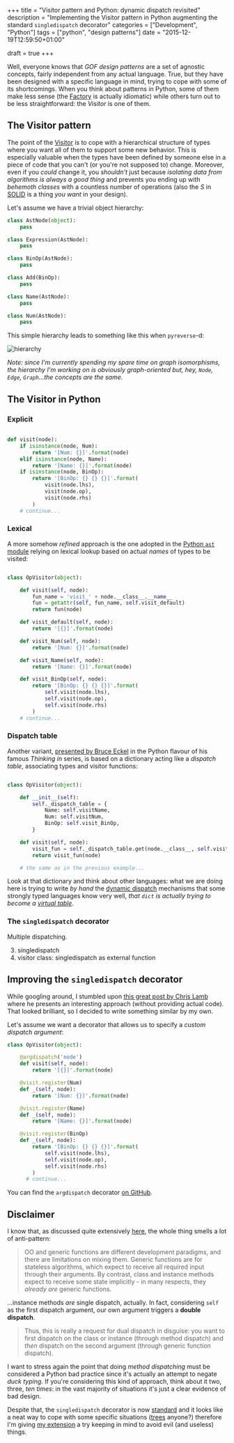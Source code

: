 +++
title = "Visitor pattern and Python: dynamic dispatch revisited"
description = "Implementing the Visitor pattern in Python augmenting the standard `singledispatch` decorator"
categories = ["Development", "Python"]
tags = ["python", "design patterns"]
date = "2015-12-19T12:59:50+01:00"

draft = true
+++

Well, everyone knows that *GOF design patterns* are a set of agnostic concepts, fairly independent from any actual
language. True, but they have been designed with a specific language in mind, trying to cope with some of its shortcomings.
When you think about patterns in Python, some of them make less sense (the [Factory][factory-pattern] is actually
idiomatic) while others turn out to be less straightforward: the *Visitor* is one of them.

## The Visitor pattern

The point of the [Visitor][visitor-pattern] is to cope with a hierarchical structure of types where you want all of them
to support some new behavior. This is especially valuable when the types have been defined by someone else in a piece of
code that you can't (or you're not supposed to) change. Moreover, even if you *could* change it, you *shouldn't* just
because *isolating data from algorithms is always a good thing* and prevents you ending up with *behemoth classes* with
a countless number of operations (also the *S* in [SOLID][SOLID] is a thing *you want* in your design).

Let's assume we have a trivial object hierarchy:

```python
class AstNode(object):
    pass

class Expression(AstNode):
    pass

class BinOp(AstNode):
    pass

class Add(BinOp):
    pass

class Name(AstNode):
    pass

class Num(AstNode):
    pass
```
This simple hierarchy leads to something like this when `pyreverse`-d:

![hierarchy](/images/visitor-ast-hierarchy.png)

*Note: since I'm currently spending my spare time on graph isomorphisms, the hierarchy I'm working on is obviously graph-oriented but, hey, `Node`, `Edge`, `Graph`...the concepts are the same.*

## The Visitor in Python

### Explicit

```python

def visit(node):
    if isinstance(node, Num):
        return '[Num: {}]'.format(node)
    elif isinstance(node, Name):
        return '[Name: {}]'.format(node)
    if isinstance(node, BinOp):
        return '[BinOp: {} {} {}]'.format(
            visit(node.lhs),
            visit(node.op),
            visit(node.rhs)
        )
    # continue...
```

### Lexical

A more somehow *refined* approach is the one adopted in the [Python `ast` module][visitor-python-ast] relying
on lexical lookup based on actual *names* of types to be visited:

```python

class OpVisitor(object):

    def visit(self, node):
        fun_name = 'visit_' + node.__class__.__name__
        fun = getattr(self, fun_name, self.visit_default)
        return fun(node)

    def visit_default(self, node):
        return '[{}]'.format(node)

    def visit_Num(self, node):
        return '[Num: {}]'.format(node)

    def visit_Name(self, node):
        return '[Name: {}]'.format(node)

    def visit_BinOp(self, node):
        return '[BinOp: {} {} {}]'.format(
            self.visit(node.lhs),
            self.visit(node.op),
            self.visit(node.rhs)
        )
    # continue...
```

### Dispatch table

Another variant, [presented by Bruce Eckel][visitor-python-eckel] in the Python flavour of his famous *Thinking
in* series, is based on a dictionary acting like a *dispatch table*, associating types and visitor functions:

```python

class OpVisitor(object):

    def __init__(self):
        self._dispatch_table = {
            Name: self.visitName,
            Num: self.visitNum,
            BinOp: self.visit_BinOp,
        }

    def visit(self, node):
        visit_fun = self._dispatch_table.get(node.__class__, self.visit_default)
        return visit_fun(node)

    # the same as in the previous example...
```

Look at that dictionary and think about other languages: what we are doing here is trying to write *by hand*
the [dynamic dispatch][dynamic-dispatch] mechanisms that some strongly typed languages know very well,
 *that `dict` is actually trying to become a [virtual table][cpp-vtable]*.


### The `singledispatch` decorator

Multiple dispatching.


3. singledispatch
4. visitor class: singledispatch as external function


## Improving the `singledispatch` decorator

While googling around, I stumbled upon [this great post by Chris Lamb][chris-lamb-dispatchon] where he presents an
interesting approach (without providing actual code). That looked brilliant, so I decided to write something similar
by my own.

Let's assume we want a decorator that allows us to specify a *custom dispatch argument*:

```python
class OpVisitor(object):

    @argdispatch('node')
    def visit(self, node):
        return '[{}]'.format(node)

    @visit.register(Num)
    def _(self, node):
        return '[Num: {}]'.format(node)

    @visit.register(Name)
    def _(self, node):
        return '[Name: {}]'.format(node)

    @visit.register(BinOp)
    def _(self, node):
        return '[BinOp: {} {} {}]'.format(
            self.visit(node.lhs),
            self.visit(node.op),
            self.visit(node.rhs)
        )
      # continue...
```

You can find the `argdispatch` decorator [on GitHub][argdispatch-github].

## Disclaimer

I know that, as discussed quite extensively [here][abc-support], the whole thing smells a lot of anti-pattern:

> OO and generic functions are different development paradigms,
> and there are limitations on mixing them. Generic functions are for
> stateless algorithms, which expect to receive all required input
> through their arguments. By contrast, class and instance methods
> expect to receive some state implicitly - in many respects, they
> *already are* generic functions.

...instance methods *are* single dispatch, actually. In fact, considering `self` as the first dispatch argument, our own
argument triggers a **double dispatch**.

> Thus, this is really a request for dual dispatch in disguise: you want
> to first dispatch on the class or instance (through method dispatch)
> and *then* dispatch on the second argument (through generic function
> dispatch).

I want to stress again the point that doing *method dispatching* must be considered a Python bad practice since it's
actually an attempt to negate *duck typing*. If you're considering this kind of approach, think about it two, three,
*ten times*: in the vast majority of situations it's just a clear evidence of bad design.

Despite that, the `singledispatch` decorator is now [standard][singledispatch] and it looks like a neat way to cope with
some specific situations ([trees](https://en.wikipedia.org/wiki/Abstract_syntax_tree) anyone?) therefore I'm giving
[my extension][argdispatch-github] a try keeping in mind to avoid evil (and useless) things.

[factory-pattern]: https://sourcemaking.com/design_patterns/factory_method
[visitor-pattern]: https://sourcemaking.com/design_patterns/visitor
[SOLID]: https://en.wikipedia.org/wiki/SOLID_(object-oriented_design)
[cpp-vtable]: https://en.wikipedia.org/wiki/Virtual_method_table
[dynamic-dispatch]: https://en.wikipedia.org/wiki/Dynamic_dispatch
[multiple-dispatch]: https://en.wikipedia.org/wiki/Multiple_dispatch
[visitor-python-eckel]: http://python-3-patterns-idioms-test.readthedocs.org/en/latest/Visitor.html
[visitor-python-ast]: https://docs.python.org/3.5/library/ast.html#ast.NodeVisitor
[abc-support]: http://code.activestate.com/lists/python-dev/122554/
[dict-dispatch]: http://codereview.stackexchange.com/questions/7433/dictionary-based-dispatch-in-python-with-multiple-parameters
[chris-lamb-dispatchon]: https://chris-lamb.co.uk/posts/visitor-pattern-in-python
[singledispatch]: https://docs.python.org/3/library/functools.html#functools.singledispatch
[argdispatch-github]: https://github.com/nazavode/argdispatch

